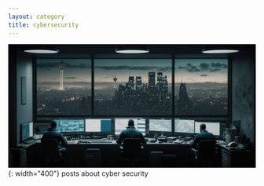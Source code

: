 ```yaml
---
layout: category
title: cybersecurity
---
```


![](/assets/images/soc.png){: width="400"}
posts about cyber security
